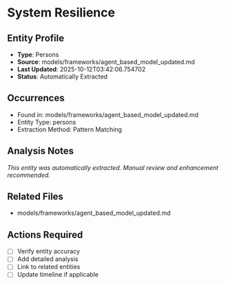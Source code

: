# System Resilience

## Entity Profile
- **Type**: Persons
- **Source**: models/frameworks/agent_based_model_updated.md
- **Last Updated**: 2025-10-12T03:42:06.754702
- **Status**: Automatically Extracted

## Occurrences
- Found in: models/frameworks/agent_based_model_updated.md
- Entity Type: persons
- Extraction Method: Pattern Matching

## Analysis Notes
*This entity was automatically extracted. Manual review and enhancement recommended.*

## Related Files
- models/frameworks/agent_based_model_updated.md

## Actions Required
- [ ] Verify entity accuracy
- [ ] Add detailed analysis
- [ ] Link to related entities
- [ ] Update timeline if applicable

